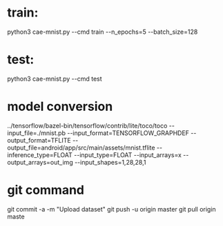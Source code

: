# train:
python3 cae-mnist.py --cmd train --n_epochs=5 --batch_size=128

# test:
python3 cae-mnist.py --cmd test


# model conversion

../tensorflow/bazel-bin/tensorflow/contrib/lite/toco/toco    --input_file=./mnist.pb   --input_format=TENSORFLOW_GRAPHDEF  --output_format=TFLITE   --output_file=android/app/src/main/assets/mnist.tflite --inference_type=FLOAT   --input_type=FLOAT --input_arrays=x   --output_arrays=out_img --input_shapes=1,28,28,1


# git command
git commit -a -m "Upload dataset"
git push -u origin master
git pull origin maste
